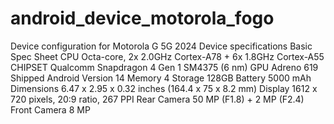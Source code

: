 # android_device_motorola_fogo
Device configuration for Motorola G 5G 2024
Device specifications
Basic	Spec Sheet
CPU	Octa-core, 2x 2.0GHz Cortex-A78 + 6x 1.8GHz Cortex-A55
CHIPSET	Qualcomm Snapdragon 4 Gen 1 SM4375 (6 nm)
GPU	Adreno 619
Shipped Android Version	14
Memory	4
Storage	128GB
Battery	5000 mAh
Dimensions	6.47 x 2.95 x 0.32 inches (164.4 x 75 x 8.2 mm)
Display	1612 x 720 pixels, 20:9 ratio, 267 PPI
Rear Camera	50 MP (F1.8) + 2 MP (F2.4)
Front Camera	8 MP
